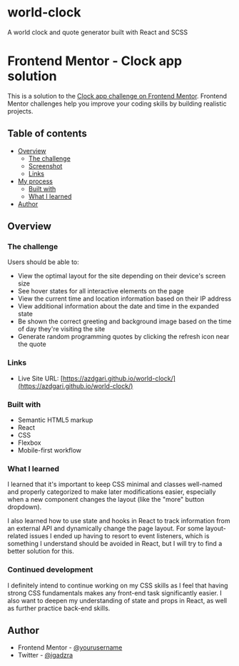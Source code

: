 # world-clock
A world clock and quote generator built with React and SCSS

# Frontend Mentor - Clock app solution

This is a solution to the [Clock app challenge on Frontend Mentor](https://www.frontendmentor.io/challenges/clock-app-LMFaxFwrM). Frontend Mentor challenges help you improve your coding skills by building realistic projects. 

## Table of contents

- [Overview](#overview)
  - [The challenge](#the-challenge)
  - [Screenshot](#screenshot)
  - [Links](#links)
- [My process](#my-process)
  - [Built with](#built-with)
  - [What I learned](#what-i-learned)
- [Author](#author)

## Overview

### The challenge

Users should be able to:

- View the optimal layout for the site depending on their device's screen size
- See hover states for all interactive elements on the page
- View the current time and location information based on their IP address
- View additional information about the date and time in the expanded state
- Be shown the correct greeting and background image based on the time of day they're visiting the site
- Generate random programming quotes by clicking the refresh icon near the quote

### Links

- Live Site URL: [https://azdgari.github.io/world-clock/](https://azdgari.github.io/world-clock/)

### Built with

- Semantic HTML5 markup
- React
- CSS
- Flexbox
- Mobile-first workflow

### What I learned

I learned that it's important to keep CSS minimal and classes well-named and properly categorized to make later modifications easier, especially when a new component changes the layout (like the "more" button dropdown).

I also learned how to use state and hooks in React to track information from an external API and dynamically change the page layout. For some layout-related issues I ended up having to resort to event listeners, which is something I understand should be avoided in React, but I will try to find a better solution for this.

### Continued development

I definitely intend to continue working on my CSS skills as I feel that having strong CSS fundamentals makes any front-end task significantly easier. I also want to deepen my understanding of state and props in React, as well as further practice back-end skills.

## Author

- Frontend Mentor - [@yourusername](https://www.frontendmentor.io/profile/yourusername)
- Twitter - [@igadzra](https://www.twitter.com/igadzra)
